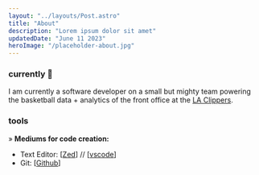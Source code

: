 ```yaml
---
layout: "../layouts/Post.astro"
title: "About"
description: "Lorem ipsum dolor sit amet"
updatedDate: "June 11 2023"
heroImage: "/placeholder-about.jpg"
---
```


### currently 📍
I am currently a software developer on a small but mighty team powering the basketball data + analytics of the front office at the [LA Clippers](https://www.nba.com/clippers/staff-directory).

### tools
&raquo; **Mediums for code creation:**
* Text Editor: [[Zed](https://zed.dev/)] // [[vscode](https://code.visualstudio.com/)]
* Git: [[Github](https://github.com/alexnakagawa)]
